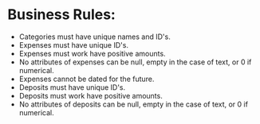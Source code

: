 # Business Rules: 

- Categories must have unique names and ID's.
- Expenses must have unique ID's.
- Expenses must work have positive amounts.
- No attributes of expenses can be null, empty in the case of text, or 0 if numerical.
- Expenses cannot be dated for the future.
- Deposits must have unique ID's.
- Deposits must work have positive amounts.
- No attributes of deposits can be null, empty in the case of text, or 0 if numerical.
